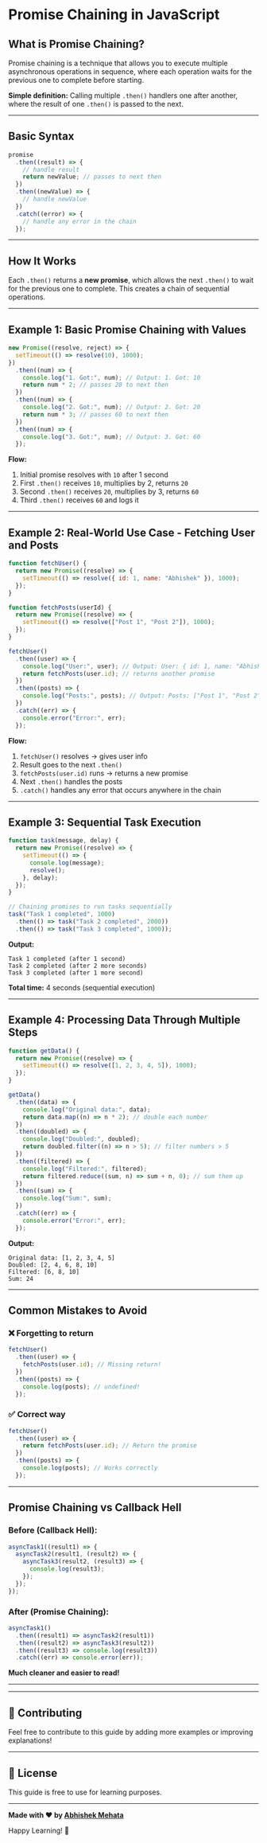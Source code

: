 # Promise Chaining in JavaScript

## What is Promise Chaining?

Promise chaining is a technique that allows you to execute multiple asynchronous operations in sequence, where each operation waits for the previous one to complete before starting.

**Simple definition:** Calling multiple `.then()` handlers one after another, where the result of one `.then()` is passed to the next.

---

## Basic Syntax

```javascript
promise
  .then((result) => {
    // handle result
    return newValue; // passes to next then
  })
  .then((newValue) => {
    // handle newValue
  })
  .catch((error) => {
    // handle any error in the chain
  });
```

---

## How It Works

Each `.then()` returns a **new promise**, which allows the next `.then()` to wait for the previous one to complete. This creates a chain of sequential operations.

---

## Example 1: Basic Promise Chaining with Values

```javascript
new Promise((resolve, reject) => {
  setTimeout(() => resolve(10), 1000);
})
  .then((num) => {
    console.log("1. Got:", num); // Output: 1. Got: 10
    return num * 2; // passes 20 to next then
  })
  .then((num) => {
    console.log("2. Got:", num); // Output: 2. Got: 20
    return num * 3; // passes 60 to next then
  })
  .then((num) => {
    console.log("3. Got:", num); // Output: 3. Got: 60
  });
```

**Flow:**

1. Initial promise resolves with `10` after 1 second
2. First `.then()` receives `10`, multiplies by 2, returns `20`
3. Second `.then()` receives `20`, multiplies by 3, returns `60`
4. Third `.then()` receives `60` and logs it

---

## Example 2: Real-World Use Case - Fetching User and Posts

```javascript
function fetchUser() {
  return new Promise((resolve) => {
    setTimeout(() => resolve({ id: 1, name: "Abhishek" }), 1000);
  });
}

function fetchPosts(userId) {
  return new Promise((resolve) => {
    setTimeout(() => resolve(["Post 1", "Post 2"]), 1000);
  });
}

fetchUser()
  .then((user) => {
    console.log("User:", user); // Output: User: { id: 1, name: "Abhishek" }
    return fetchPosts(user.id); // returns another promise
  })
  .then((posts) => {
    console.log("Posts:", posts); // Output: Posts: ["Post 1", "Post 2"]
  })
  .catch((err) => {
    console.error("Error:", err);
  });
```

**Flow:**

1. `fetchUser()` resolves → gives user info
2. Result goes to the next `.then()`
3. `fetchPosts(user.id)` runs → returns a new promise
4. Next `.then()` handles the posts
5. `.catch()` handles any error that occurs anywhere in the chain

---

## Example 3: Sequential Task Execution

```javascript
function task(message, delay) {
  return new Promise((resolve) => {
    setTimeout(() => {
      console.log(message);
      resolve();
    }, delay);
  });
}

// Chaining promises to run tasks sequentially
task("Task 1 completed", 1000)
  .then(() => task("Task 2 completed", 2000))
  .then(() => task("Task 3 completed", 1000));
```

**Output:**

```
Task 1 completed (after 1 second)
Task 2 completed (after 2 more seconds)
Task 3 completed (after 1 more second)
```

**Total time:** 4 seconds (sequential execution)

---

## Example 4: Processing Data Through Multiple Steps

```javascript
function getData() {
  return new Promise((resolve) => {
    setTimeout(() => resolve([1, 2, 3, 4, 5]), 1000);
  });
}

getData()
  .then((data) => {
    console.log("Original data:", data);
    return data.map((n) => n * 2); // double each number
  })
  .then((doubled) => {
    console.log("Doubled:", doubled);
    return doubled.filter((n) => n > 5); // filter numbers > 5
  })
  .then((filtered) => {
    console.log("Filtered:", filtered);
    return filtered.reduce((sum, n) => sum + n, 0); // sum them up
  })
  .then((sum) => {
    console.log("Sum:", sum);
  })
  .catch((err) => {
    console.error("Error:", err);
  });
```

**Output:**

```
Original data: [1, 2, 3, 4, 5]
Doubled: [2, 4, 6, 8, 10]
Filtered: [6, 8, 10]
Sum: 24
```

---

## Common Mistakes to Avoid

### ❌ Forgetting to return

```javascript
fetchUser()
  .then((user) => {
    fetchPosts(user.id); // Missing return!
  })
  .then((posts) => {
    console.log(posts); // undefined!
  });
```

### ✅ Correct way

```javascript
fetchUser()
  .then((user) => {
    return fetchPosts(user.id); // Return the promise
  })
  .then((posts) => {
    console.log(posts); // Works correctly
  });
```

---

## Promise Chaining vs Callback Hell

### Before (Callback Hell):

```javascript
asyncTask1((result1) => {
  asyncTask2(result1, (result2) => {
    asyncTask3(result2, (result3) => {
      console.log(result3);
    });
  });
});
```

### After (Promise Chaining):

```javascript
asyncTask1()
  .then((result1) => asyncTask2(result1))
  .then((result2) => asyncTask3(result2))
  .then((result3) => console.log(result3))
  .catch((err) => console.error(err));
```

**Much cleaner and easier to read!**

---

---

## 🤝 Contributing

Feel free to contribute to this guide by adding more examples or improving explanations!

---

## 📄 License

This guide is free to use for learning purposes.

---

**Made with ❤️ by [Abhishek Mehata](https://github.com/Abhishek-mehata)**

Happy Learning! 🚀